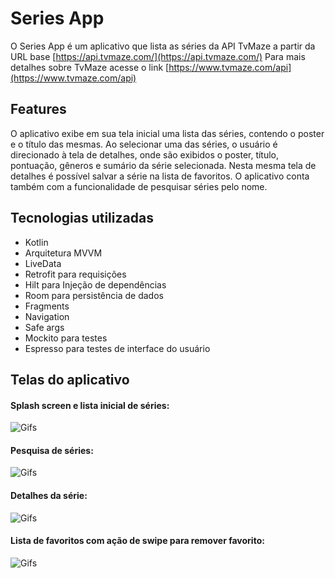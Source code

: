 # Series App

O Series App é um aplicativo que lista as séries da API TvMaze a partir da URL base [https://api.tvmaze.com/](https://api.tvmaze.com/)
Para mais detalhes sobre TvMaze acesse o link [https://www.tvmaze.com/api](https://www.tvmaze.com/api) 


## Features

O aplicativo exibe em sua tela inicial uma lista das séries, contendo o poster e o título das mesmas.
Ao selecionar uma das séries, o usuário é direcionado à tela de detalhes, onde são exibidos o poster, título, pontuação, gêneros e sumário da série selecionada.
Nesta mesma tela de detalhes é possível salvar a série na lista de favoritos.
O aplicativo conta também com a funcionalidade de pesquisar séries pelo nome.


## Tecnologias utilizadas

* Kotlin
* Arquitetura MVVM
* LiveData
* Retrofit para requisições
* Hilt para Injeção de dependências
* Room para persistência de dados
* Fragments
* Navigation
* Safe args
* Mockito para testes 
* Espresso para testes de interface do usuário

## Telas do aplicativo

#### Splash screen e lista inicial de séries:
![Gifs](https://github.com/TiliaSNogueira/Series/blob/master/splash%20and%20list.gif?raw=true)

#### Pesquisa de séries:
![Gifs](https://github.com/TiliaSNogueira/Series/blob/master/search.gif?raw=true)

#### Detalhes da série:
![Gifs](https://github.com/TiliaSNogueira/Series/blob/master/details.gif?raw=true)

#### Lista de favoritos com ação de swipe para remover favorito:
![Gifs](https://github.com/TiliaSNogueira/Series/blob/master/favoritos.gif?raw=true)

          











